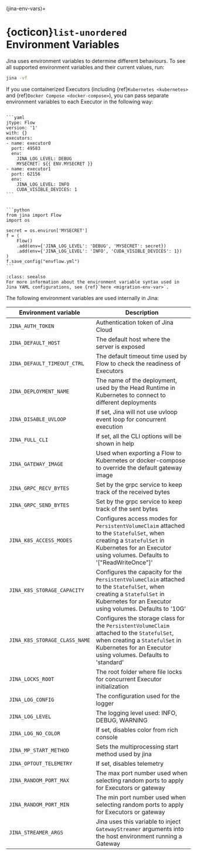 (jina-env-vars)=
# {octicon}`list-unordered` Environment Variables

Jina uses environment variables to determine different behaviours. To see all supported environment variables and their current values, run:

```bash
jina -vf
```

If you use containerized Executors (including {ref}`Kubernetes <kubernetes>` and {ref}`Docker Compose <docker-compose>`), you can pass separate environment variables to each Executor in the following way:


`````{tab} YAML

```yaml
jtype: Flow
version: '1'
with: {}
executors:
- name: executor0
  port: 49583
  env:
    JINA_LOG_LEVEL: DEBUG
    MYSECRET: ${{ ENV.MYSECRET }}
- name: executor1
  port: 62156
  env:
    JINA_LOG_LEVEL: INFO
    CUDA_VISIBLE_DEVICES: 1
```
`````
````{tab} Python API

```python
from jina import Flow
import os

secret = os.environ['MYSECRET']
f = (
    Flow()
    .add(env={'JINA_LOG_LEVEL': 'DEBUG', 'MYSECRET': secret})
    .add(env={'JINA_LOG_LEVEL': 'INFO', 'CUDA_VISIBLE_DEVICES': 1})
)
f.save_config("envflow.yml")
```
````

```{admonition} See Also
:class: seealso
For more information about the environment variable syntax used in Jina YAML configurations, see {ref}`here <migration-env-var>`.
```

The following environment variables are used internally in Jina:

| Environment variable          | Description                                                                                                                                                                                     |
|-------------------------------|-------------------------------------------------------------------------------------------------------------------------------------------------------------------------------------------------|
| `JINA_AUTH_TOKEN`             | Authentication token of Jina Cloud                                                                                                                                                              |
| `JINA_DEFAULT_HOST`           | The default host where the server is exposed                                                                                                                                                    |
| `JINA_DEFAULT_TIMEOUT_CTRL`   | The default timeout time used by Flow to check the readiness of Executors                                                                                                                       |
| `JINA_DEPLOYMENT_NAME`        | The name of the deployment, used by the Head Runtime in Kubernetes to connect to different deployments                                                                                          |
| `JINA_DISABLE_UVLOOP`         | If set, Jina will not use uvloop event loop for concurrent execution                                                                                                                            |
| `JINA_FULL_CLI`               | If set, all the CLI options will be shown in help                                                                                                                                               |
| `JINA_GATEWAY_IMAGE`          | Used when exporting a Flow to Kubernetes or docker-compose to override the default gateway image                                                                                                |
| `JINA_GRPC_RECV_BYTES`        | Set by the grpc service to keep track of the received bytes                                                                                                                                     |
| `JINA_GRPC_SEND_BYTES`        | Set by the grpc service to keep track of the sent bytes                                                                                                                                         |
| `JINA_K8S_ACCESS_MODES`       | Configures access modes for `PersistentVolumeClaim` attached to the `StatefulSet`, when creating a `StatefulSet` in Kubernetes for an Executor using volumes. Defaults to '["ReadWriteOnce"]' |
| `JINA_K8S_STORAGE_CAPACITY`   | Configures the capacity for the `PersistentVolumeClaim` attached to the `StatefulSet`, when creating a `StatefulSet` in Kubernetes for an Executor using volumes. Defaults to '10G'                   |
| `JINA_K8S_STORAGE_CLASS_NAME` | Configures the storage class for the `PersistentVolumeClaim` attached to the `StatefulSet`, when creating a `StatefulSet` in Kubernetes for an Executor using volumes. Defaults to 'standard'         |
| `JINA_LOCKS_ROOT`             | The root folder where file locks for concurrent Executor initialization                                                                                                                         |
| `JINA_LOG_CONFIG`             | The configuration used for the logger                                                                                                                                                           |
| `JINA_LOG_LEVEL`              | The logging level used: INFO, DEBUG, WARNING                                                                                                                                                    |
| `JINA_LOG_NO_COLOR`           | If set, disables color from rich console                                                                                                                                                        |
| `JINA_MP_START_METHOD`        | Sets the multiprocessing start method used by jina                                                                                                                                              |
| `JINA_OPTOUT_TELEMETRY`       | If set, disables telemetry                                                                                                                                                                      |
| `JINA_RANDOM_PORT_MAX`        | The max port number used when selecting random ports to apply for Executors or gateway                                                                                                          |
| `JINA_RANDOM_PORT_MIN`        | The min port number used when selecting random ports to apply for Executors or gateway                                                                                                          |
| `JINA_STREAMER_ARGS`          | Jina uses this variable to inject `GatewayStreamer` arguments into the host environment running a Gateway                                                                                         |
